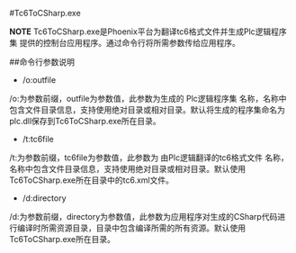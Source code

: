 ﻿#Tc6ToCSharp.exe

**NOTE** Tc6ToCSharp.exe是Phoenix平台为翻译tc6格式文件并生成Plc逻辑程序集 提供的控制台应用程序。通过命令行将所需参数传给应用程序。

##命令行参数说明

* /o:outfile

 /o:为参数前缀，outfile为参数值，此参数为生成的 Plc逻辑程序集 名称，名称中包含文件目录信息，支持使用绝对目录或相对目录。默认将生成的程序集命名为plc.dll保存到Tc6ToCSharp.exe所在目录。

* /t:tc6file

 /t:为参数前缀，tc6file为参数值，此参数为 由Plc逻辑翻译的tc6格式文件 名称，名称中包含文件目录信息，支持使用绝对目录或相对目录。默认使用Tc6ToCSharp.exe所在目录中的tc6.xml文件。

* /d:directory

 /d:为参数前缀，directory为参数值，此参数为应用程序对生成的CSharp代码进行编译时所需资源目录，目录中包含编译所需的所有资源。默认使用Tc6ToCSharp.exe所在目录。
